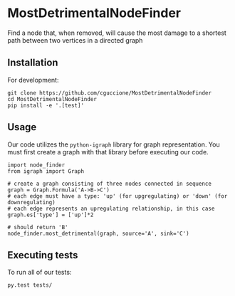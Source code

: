 # MostDetrimentalNodeFinder
Find a node that, when removed, will cause the most damage to a shortest path between two vertices in a directed graph

## Installation
For development:
```
git clone https://github.com/cguccione/MostDetrimentalNodeFinder
cd MostDetrimentalNodeFinder
pip install -e '.[test]'
```

## Usage
Our code utilizes the `python-igraph` library for graph representation. You must first create a graph with that library before executing our code.
```
import node_finder
from igraph import Graph

# create a graph consisting of three nodes connected in sequence
graph = Graph.Formula('A->B->C')
# each edge must have a type: 'up' (for upgregulating) or 'down' (for downregulating)
# each edge represents an upregulating relationship, in this case
graph.es['type'] = ['up']*2

# should return 'B'
node_finder.most_detrimental(graph, source='A', sink='C')
```

## Executing tests
To run all of our tests:
```
py.test tests/
```
